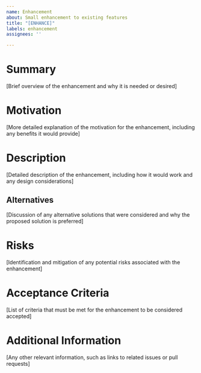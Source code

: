 ```yaml
---
name: Enhancement
about: Small enhancement to existing features
title: "[ENHANCE]"
labels: enhancement
assignees: ''

---
```


# Summary
[Brief overview of the enhancement and why it is needed or desired]

# Motivation
[More detailed explanation of the motivation for the enhancement, including any benefits it would provide]

# Description
[Detailed description of the enhancement, including how it would work and any design considerations]

## Alternatives
[Discussion of any alternative solutions that were considered and why the proposed solution is preferred]

# Risks
[Identification and mitigation of any potential risks associated with the enhancement]

# Acceptance Criteria
[List of criteria that must be met for the enhancement to be considered accepted]

# Additional Information
[Any other relevant information, such as links to related issues or pull requests]
